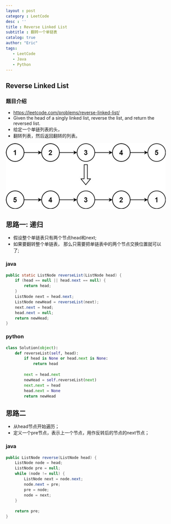 ```yaml
---
layout : post 
category : LeetCode
desc : ''
title : Reverse Linked List
subtitle : 翻转一个单链表
catalog: true
author: "Eric"
tags:
   - LeetCode
   - Java
   - Python
---
```



## Reverse Linked List

### 题目介绍
* https://leetcode.com/problems/reverse-linked-list/
* Given the head of a singly linked list, reverse the list, and return the reversed list.
* 给定一个单链列表的头，
* 翻转列表，然后返回翻转的列表。

![image](/img/leetcode/reverseLinkedList.jpeg)

## 思路一: 递归
* 假设整个单链表只有两个节点head和next;
* 如果要翻转整个单链表， 那么只需要把单链表中的两个节点交换位置就可以了;

### java
```java
public static ListNode reverseList(ListNode head) {
    if (head == null || head.next == null) {
        return head;
    }
    ListNode next = head.next;
    ListNode newHead = reverseList(next);
    next.next = head;
    head.next = null;
    return newHead;
}
```

### python
```python
class Solution(object):
    def reverseList(self, head):
        if head is None or head.next is None:
            return head

        next = head.next
        newHead = self.reverseList(next)
        next.next = head
        head.next = None
        return newHead
```


## 思路二
* 从head节点开始遍历；
* 定义一个pre节点，表示上一个节点，用作反转后的节点的next节点；

### java
```java
public ListNode reverse(ListNode head) {
    ListNode node = head;
    ListNode pre = null;
    while (node != null) {
        ListNode next = node.next;
        node.next = pre;
        pre = node;
        node = next;
    }

    return pre;
}
```
